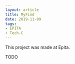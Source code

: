 ```yaml
---
layout: article
title: MyFind
date: 2019-11-09
tags:
- EPITA
- Tech-C
---
```


This project was made at Epita.

TODO
